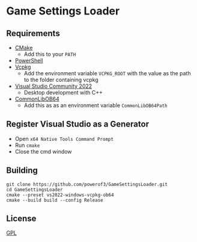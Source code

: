 # Game Settings Loader

## Requirements
* [CMake](https://cmake.org/)
	* Add this to your `PATH`
* [PowerShell](https://github.com/PowerShell/PowerShell/releases/latest)
* [Vcpkg](https://github.com/microsoft/vcpkg)
	* Add the environment variable `VCPKG_ROOT` with the value as the path to the folder containing vcpkg
* [Visual Studio Community 2022](https://visualstudio.microsoft.com/)
	* Desktop development with C++
* [CommonLibOB64](https://github.com/shad0wshayd3-TES4/CommonLibOB64)
	* Add this as as an environment variable `CommonLibOB64Path`

## Register Visual Studio as a Generator
* Open `x64 Native Tools Command Prompt`
* Run `cmake`
* Close the cmd window

## Building
```
git clone https://github.com/powerof3/GameSettingsLoader.git
cd GameSettingsLoader
cmake --preset vs2022-windows-vcpkg-ob64
cmake --build build --config Release
```

## License
[GPL](LICENSE)
